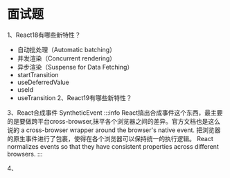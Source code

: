 # 面试题

1、React18有哪些新特性？
- 自动批处理（Automatic batching）
- 并发渲染（Concurrent rendering）
- 异步渲染（Suspense for Data Fetching）
- startTransition
- useDeferredValue
- useId
- useTransition
2、React19有哪些新特性？

3、React合成事件 SyntheticEvent
:::info
React搞出合成事件这个东西，最主要的是要做跨平台cross-browser,抹平各个浏览器之间的差异。官方文档也是这么说的
a cross-browser wrapper around the browser's native event.
把浏览器的原生事件进行了包裹，使得在各个浏览器可以保持统一的执行逻辑。
React normalizes events so that they have consistent properties across different browsers.
:::

4、